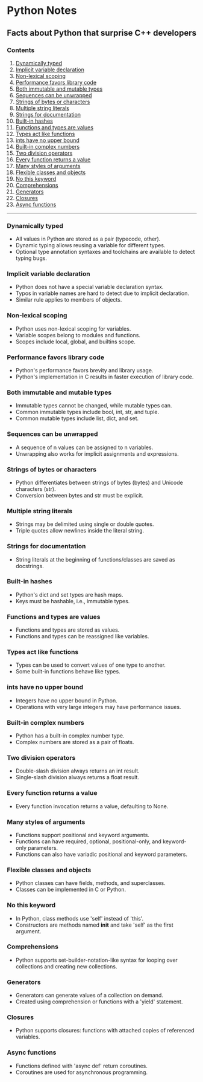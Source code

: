 # Python Notes

## Facts about Python that surprise C++ developers

### Contents
1. [Dynamically typed](#dynamically-typed)
2. [Implicit variable declaration](#implicit-variable-declaration)
3. [Non-lexical scoping](#non-lexical-scoping)
4. [Performance favors library code](#performance-favors-library-code)
5. [Both immutable and mutable types](#both-immutable-and-mutable-types)
6. [Sequences can be unwrapped](#sequences-can-be-unwrapped)
7. [Strings of bytes or characters](#strings-of-bytes-or-characters)
8. [Multiple string literals](#multiple-string-literals)
9. [Strings for documentation](#strings-for-documentation)
10. [Built-in hashes](#built-in-hashes)
11. [Functions and types are values](#functions-and-types-are-values)
12. [Types act like functions](#types-act-like-functions)
13. [ints have no upper bound](#ints-have-no-upper-bound)
14. [Built-in complex numbers](#built-in-complex-numbers)
15. [Two division operators](#two-division-operators)
16. [Every function returns a value](#every-function-returns-a-value)
17. [Many styles of arguments](#many-styles-of-arguments)
18. [Flexible classes and objects](#flexible-classes-and-objects)
19. [No this keyword](#no-this-keyword)
20. [Comprehensions](#comprehensions)
21. [Generators](#generators)
22. [Closures](#closures)
23. [Async functions](#async-functions)

---

### Dynamically typed

- All values in Python are stored as a pair (typecode, other).
- Dynamic typing allows reusing a variable for different types.
- Optional type annotation syntaxes and toolchains are available to detect typing bugs.

### Implicit variable declaration

- Python does not have a special variable declaration syntax.
- Typos in variable names are hard to detect due to implicit declaration.
- Similar rule applies to members of objects.

### Non-lexical scoping

- Python uses non-lexical scoping for variables.
- Variable scopes belong to modules and functions.
- Scopes include local, global, and builtins scope.

### Performance favors library code

- Python's performance favors brevity and library usage.
- Python's implementation in C results in faster execution of library code.

### Both immutable and mutable types

- Immutable types cannot be changed, while mutable types can.
- Common immutable types include bool, int, str, and tuple.
- Common mutable types include list, dict, and set.

### Sequences can be unwrapped

- A sequence of n values can be assigned to n variables.
- Unwrapping also works for implicit assignments and expressions.

### Strings of bytes or characters

- Python differentiates between strings of bytes (bytes) and Unicode characters (str).
- Conversion between bytes and str must be explicit.

### Multiple string literals

- Strings may be delimited using single or double quotes.
- Triple quotes allow newlines inside the literal string.

### Strings for documentation

- String literals at the beginning of functions/classes are saved as docstrings.

### Built-in hashes

- Python's dict and set types are hash maps.
- Keys must be hashable, i.e., immutable types.

### Functions and types are values

- Functions and types are stored as values.
- Functions and types can be reassigned like variables.

### Types act like functions

- Types can be used to convert values of one type to another.
- Some built-in functions behave like types.

### ints have no upper bound

- Integers have no upper bound in Python.
- Operations with very large integers may have performance issues.

### Built-in complex numbers

- Python has a built-in complex number type.
- Complex numbers are stored as a pair of floats.

### Two division operators

- Double-slash division always returns an int result.
- Single-slash division always returns a float result.

### Every function returns a value

- Every function invocation returns a value, defaulting to None.

### Many styles of arguments

- Functions support positional and keyword arguments.
- Functions can have required, optional, positional-only, and keyword-only parameters.
- Functions can also have variadic positional and keyword parameters.

### Flexible classes and objects

- Python classes can have fields, methods, and superclasses.
- Classes can be implemented in C or Python.

### No this keyword

- In Python, class methods use 'self' instead of 'this'.
- Constructors are methods named __init__ and take 'self' as the first argument.

### Comprehensions

- Python supports set-builder-notation-like syntax for looping over collections and creating new collections.

### Generators

- Generators can generate values of a collection on demand.
- Created using comprehension or functions with a 'yield' statement.

### Closures

- Python supports closures: functions with attached copies of referenced variables.

### Async functions

- Functions defined with 'async def' return coroutines.
- Coroutines are used for asynchronous programming.
